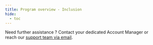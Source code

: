 ```yaml
---
title: Program overview - Inclusion
hide:
  - toc
---
```




Need further assistance ? Contact your dedicated Account Manager or reach our <a href="mailto:support@121.global">support team via email</a>.
